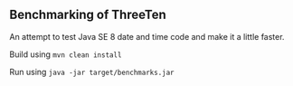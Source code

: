 ## Benchmarking of ThreeTen

An attempt to test Java SE 8 date and time code and make it a little faster.

Build using `mvn clean install`

Run using `java -jar target/benchmarks.jar`
